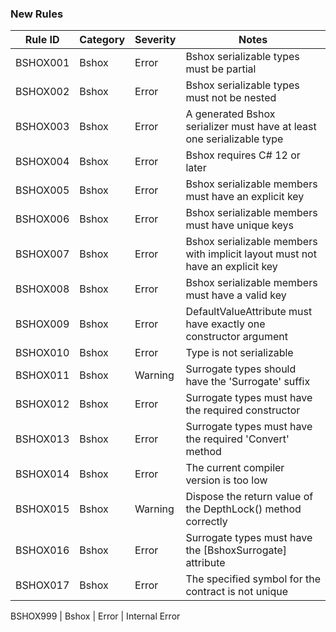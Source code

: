 ### New Rules

Rule ID | Category | Severity | Notes
--------|----------|----------|-------
BSHOX001 | Bshox | Error | Bshox serializable types must be partial
BSHOX002 | Bshox | Error | Bshox serializable types must not be nested
BSHOX003 | Bshox | Error | A generated Bshox serializer must have at least one serializable type
BSHOX004 | Bshox | Error | Bshox requires C# 12 or later
BSHOX005 | Bshox | Error | Bshox serializable members must have an explicit key
BSHOX006 | Bshox | Error | Bshox serializable members must have unique keys
BSHOX007 | Bshox | Error | Bshox serializable members with implicit layout must not have an explicit key
BSHOX008 | Bshox | Error | Bshox serializable members must have a valid key
BSHOX009 | Bshox | Error | DefaultValueAttribute must have exactly one constructor argument
BSHOX010 | Bshox | Error | Type is not serializable
BSHOX011 | Bshox | Warning | Surrogate types should have the 'Surrogate' suffix
BSHOX012 | Bshox | Error | Surrogate types must have the required constructor
BSHOX013 | Bshox | Error | Surrogate types must have the required 'Convert' method
BSHOX014 | Bshox | Error | The current compiler version is too low
BSHOX015 | Bshox | Warning | Dispose the return value of the DepthLock() method correctly
BSHOX016 | Bshox | Error | Surrogate types must have the [BshoxSurrogate<T>] attribute
BSHOX017 | Bshox | Error | The specified symbol for the contract is not unique

BSHOX999 | Bshox | Error | Internal Error
